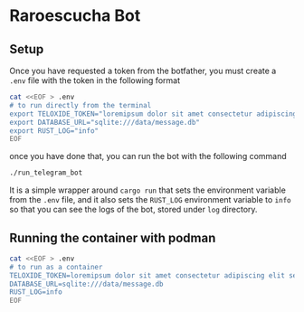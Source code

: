 # Raroescucha Bot

## Setup

Once you have requested a token from the botfather, you must create a `.env` file with the token in the following format
```bash
cat <<EOF > .env
# to run directly from the terminal
export TELOXIDE_TOKEN="loremipsum dolor sit amet consectetur adipiscing elit sed do eiusmod"
export DATABASE_URL="sqlite:///data/message.db"
export RUST_LOG="info"
EOF
```
once you have done that, you can run the bot with the following command

```bash
./run_telegram_bot
```

It is a simple wrapper around `cargo run` that sets the environment variable from the `.env` file, and it also sets the
`RUST_LOG` environment variable to `info` so that you can see the logs of the bot, stored under `log` directory.

## Running the container with podman

```bash
cat <<EOF > .env
# to run as a container
TELOXIDE_TOKEN=loremipsum dolor sit amet consectetur adipiscing elit sed do eiusmod
DATABASE_URL=sqlite:///data/message.db
RUST_LOG=info
EOF
```
